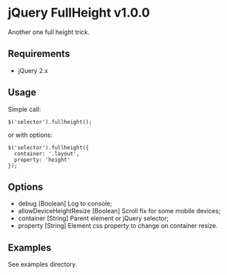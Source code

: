 # jQuery FullHeight v1.0.0
Another one full height trick.

## Requirements
* jQuery 2.x

## Usage
Simple call:
```
$('selector').fullheight();
```
or with options:
```
$('selector').fullheight({
  container: '.layout',
  property: 'height'
});
```

## Options
* debug [Boolean] Log to console;
* allowDeviceHeightResize [Boolean] Scroll fix for some mobile devices;
* container [String] Parent element or jQuery selector;
* property [String] Element css property to change on container resize.

## Examples
See examples directory.
